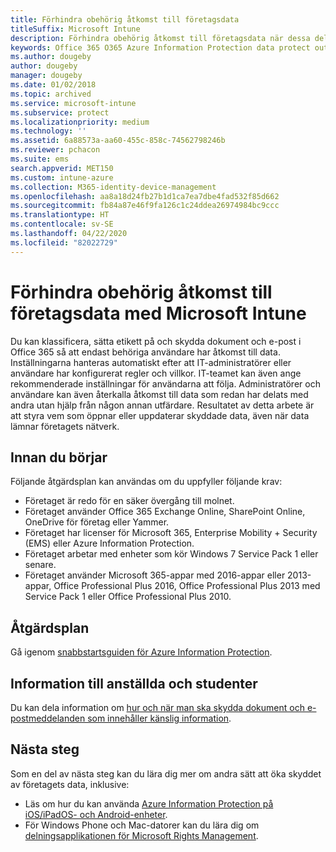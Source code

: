 ```yaml
---
title: Förhindra obehörig åtkomst till företagsdata
titleSuffix: Microsoft Intune
description: Förhindra obehörig åtkomst till företagsdata när dessa delas utanför företagets nätverk med Microsoft Intune.
keywords: Office 365 O365 Azure Information Protection data protect outside network company data
ms.author: dougeby
author: dougeby
manager: dougeby
ms.date: 01/02/2018
ms.topic: archived
ms.service: microsoft-intune
ms.subservice: protect
ms.localizationpriority: medium
ms.technology: ''
ms.assetid: 6a88573a-aa60-455c-858c-74562798246b
ms.reviewer: pchacon
ms.suite: ems
search.appverid: MET150
ms.custom: intune-azure
ms.collection: M365-identity-device-management
ms.openlocfilehash: aa8a18d24fb27b1d1ca7ea7dbe4fad532f85d662
ms.sourcegitcommit: fb84a87e46f9fa126c1c24ddea26974984bc9ccc
ms.translationtype: HT
ms.contentlocale: sv-SE
ms.lasthandoff: 04/22/2020
ms.locfileid: "82022729"
---
```

# <a name="prevent-unauthorized-access-to-company-data-using-microsoft-intune"></a>Förhindra obehörig åtkomst till företagsdata med Microsoft Intune

Du kan klassificera, sätta etikett på och skydda dokument och e-post i Office 365 så att endast behöriga användare har åtkomst till data. Inställningarna hanteras automatiskt efter att IT-administratörer eller användare har konfigurerat regler och villkor. IT-teamet kan även ange rekommenderade inställningar för användarna att följa. Administratörer och användare kan även återkalla åtkomst till data som redan har delats med andra utan hjälp från någon annan utfärdare. Resultatet av detta arbete är att styra vem som öppnar eller uppdaterar skyddade data, även när data lämnar företagets nätverk. 

## <a name="before-you-begin"></a>Innan du börjar

Följande åtgärdsplan kan användas om du uppfyller följande krav:
* Företaget är redo för en säker övergång till molnet.
* Företaget använder Office 365 Exchange Online, SharePoint Online, OneDrive för företag eller Yammer.
* Företaget har licenser för Microsoft 365, Enterprise Mobility + Security (EMS) eller Azure Information Protection.
* Företaget arbetar med enheter som kör Windows 7 Service Pack 1 eller senare.
* Företaget använder Microsoft 365-appar med 2016-appar eller 2013-appar, Office Professional Plus 2016, Office Professional Plus 2013 med Service Pack 1 eller Office Professional Plus 2010.

## <a name="action-plan"></a>Åtgärdsplan

Gå igenom [snabbstartsguiden för Azure Information Protection](https://docs.microsoft.com/information-protection/get-started/infoprotect-quick-start-tutorial).  

## <a name="what-to-tell-employees-and-students"></a>Information till anställda och studenter

Du kan dela information om [hur och när man ska skydda dokument och e-postmeddelanden som innehåller känslig information](https://docs.microsoft.com/information-protection/deploy-use/help-users).

## <a name="next-steps"></a>Nästa steg

Som en del av nästa steg kan du lära dig mer om andra sätt att öka skyddet av företagets data, inklusive: 

* Läs om hur du kan använda [Azure Information Protection på iOS/iPadOS- och Android-enheter](https://docs.microsoft.com/information-protection/rms-client/mobile-app-faq).
* För Windows Phone och Mac-datorer kan du lära dig om [delningsapplikationen för Microsoft Rights Management](https://technet.microsoft.com/dn451248).
